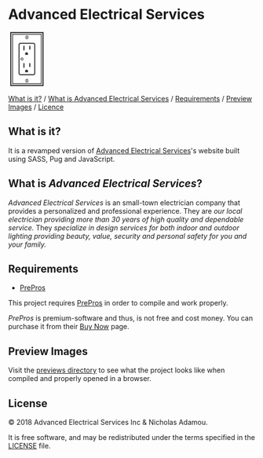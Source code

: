 # Advanced Electrical Services

![logo](design/img/plug-icon-preview.png)

[What is it?](https://github.com/nicholasadamou/Advanced-Electrical-Services#what-is-it) / [What is Advanced Electrical Services](https://github.com/nicholasadamou/Advanced-Electrical-Services#what-is-advanced-electrical-services) / [Requirements](https://github.com/nicholasadamou/Advanced-Electrical-Services#requirements) / [Preview Images](https://github.com/nicholasadamou/Advanced-Electrical-Services#preview-images) / [Licence]()

What is it?
------------

It is a revamped version of [Advanced Electrical Services](http://advancedelectricalservicesinc.com)'s website built using SASS, Pug and JavaScript.

What is *Advanced Electrical Services*?
------------

*Advanced Electrical Services* is an small-town electrician company that provides a personalized and professional experience. They are *our local electrician providing more than 30 years of high quality and dependable service.* They *specialize in design services for both indoor and outdoor lighting providing beauty, value, security and personal safety for you and your family.*

Requirements
------------

* [PrePros](https://prepros.io/)

This project requires [PrePros](https://prepros.io/) in order to compile and work properly.

*PrePros* is premium-software and thus, is not free and cost money. You can purchase it from their [Buy Now](https://prepros.io/buy) page.

Preview Images
------------

Visit the [previews directory](previews) to see what the project looks like when compiled and properly opened in a browser.

License
------------

© 2018 Advanced Electrical Services Inc & Nicholas Adamou.

It is free software, and may be redistributed under the terms specified in the [LICENSE] file.

[LICENSE]: LICENSE